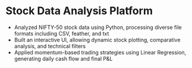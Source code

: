# Stock Data Analysis Platform
- Analyzed NIFTY-50 stock data using Python, processing diverse file formats including CSV, feather, and txt
- Built an interactive UI, allowing dynamic stock plotting, comparative analysis, and technical filters
- Applied momentum-based trading strategies using Linear Regression, generating daily cash flow and final P&L
